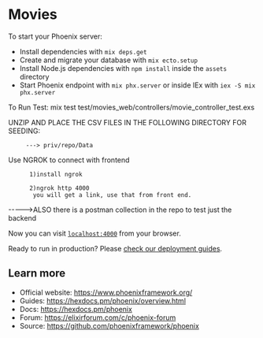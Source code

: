 # Movies

To start your Phoenix server:

  * Install dependencies with `mix deps.get`
  * Create and migrate your database with `mix ecto.setup`
  * Install Node.js dependencies with `npm install` inside the `assets` directory
  * Start Phoenix endpoint with `mix phx.server` or inside IEx with `iex -S mix phx.server`



  To Run Test:
  mix test test/movies_web/controllers/movie_controller_test.exs


  UNZIP AND PLACE THE CSV FILES IN THE FOLLOWING DIRECTORY FOR SEEDING:

         ---> priv/repo/Data


  Use NGROK to connect with frontend

          1)install ngrok
 
          2)ngrok http 4000
           you will get a link, use that from front end.


 ----->ALSO there is a postman collection in the repo to test just the backend


Now you can visit [`localhost:4000`](http://localhost:4000) from your browser.

Ready to run in production? Please [check our deployment guides](https://hexdocs.pm/phoenix/deployment.html).

## Learn more

  * Official website: https://www.phoenixframework.org/
  * Guides: https://hexdocs.pm/phoenix/overview.html
  * Docs: https://hexdocs.pm/phoenix
  * Forum: https://elixirforum.com/c/phoenix-forum
  * Source: https://github.com/phoenixframework/phoenix
